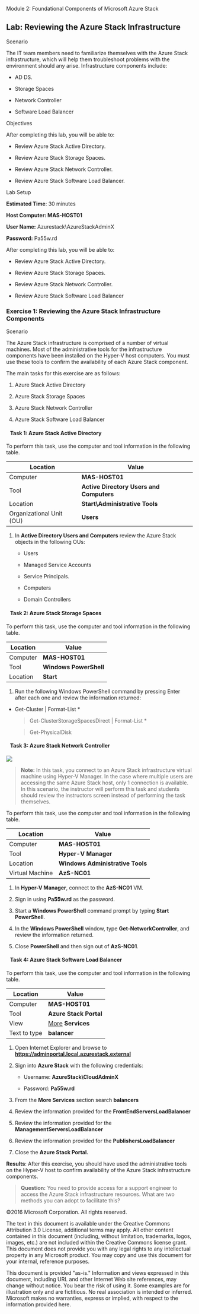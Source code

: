 Module 2: Foundational Components of Microsoft Azure Stack

Lab: Reviewing the Azure Stack Infrastructure
---------------------------------------------

Scenario

The IT team members need to familiarize themselves with the Azure Stack
infrastructure, which will help them troubleshoot problems with the environment
should any arise. Infrastructure components include:

-   AD DS.

-   Storage Spaces

-   Network Controller

-   Software Load Balancer

Objectives

After completing this lab, you will be able to:

-   Review Azure Stack Active Directory.

-   Review Azure Stack Storage Spaces.

-   Review Azure Stack Network Controller.

-   Review Azure Stack Software Load Balancer.

Lab Setup

**Estimated Time**: 30 minutes

**Host Computer: MAS-HOST01**

**User Name:** Azurestack\\AzureStackAdminX

**Password:** Pa55w.rd

After completing this lab, you will be able to:

-   Review Azure Stack Active Directory.

-   Review Azure Stack Storage Spaces.

-   Review Azure Stack Network Controller.

-   Review Azure Stack Software Load Balancer

### Exercise 1: Reviewing the Azure Stack Infrastructure Components

Scenario

The Azure Stack infrastructure is comprised of a number of virtual machines.
Most of the administrative tools for the infrastructure components have been
installed on the Hyper-V host computers. You must use these tools to confirm the
availability of each Azure Stack component.

The main tasks for this exercise are as follows:

1.  Azure Stack Active Directory

2.  Azure Stack Storage Spaces

3.  Azure Stack Network Controller

4.  Azure Stack Software Load Balancer

####   Task 1: Azure Stack Active Directory

To perform this task, use the computer and tool information in the following
table.

| Location                 | Value                                    |
|--------------------------|------------------------------------------|
| Computer                 | **MAS-HOST01**                           |
| Tool                     | **Active Directory Users and Computers** |
| Location                 | **Start\\Administrative Tools**          |
| Organizational Unit (OU) | **Users**                                |

1.  In **Active Directory Users and Computers** review the Azure Stack objects
    in the following OUs:

    -   Users

    -   Managed Service Accounts

    -   Service Principals.

    -   Computers

    -   Domain Controllers

####   Task 2: Azure Stack Storage Spaces

To perform this task, use the computer and tool information in the following
table.

| Location | Value                  |
|----------|------------------------|
| Computer | **MAS-HOST01**         |
| Tool     | **Windows PowerShell** |
| Location | **Start**              |

1.  Run the following Windows PowerShell command by pressing Enter after each
    one and review the information returned:

-   Get-Cluster \| Format-List \*

    >   Get-ClusterStorageSpacesDirect \| Format-List \*

    >   Get-PhysicalDisk

####   Task 3: Azure Stack Network Controller

![](media/e00b1dc6a9a7da4cfda0bff1ec0c3de8.png)

>   **Note:** In this task, you connect to an Azure Stack infrastructure virtual
>   machine using Hyper-V Manager. In the case where multiple users are
>   accessing the same Azure Stack host, only 1 connection is available. In this
>   scenario, the instructor will perform this task and students should review
>   the instructors screen instead of performing the task themselves.

To perform this task, use the computer and tool information in the following
table.

| Location        | Value                            |
|-----------------|----------------------------------|
| Computer        | **MAS-HOST01**                   |
| Tool            | **Hyper-V Manager**              |
| Location        | **Windows Administrative Tools** |
| Virtual Machine | **AzS-NC01**                     |

1.  In **Hyper-V Manager**, connect to the **AzS-NC01** VM.

2.  Sign in using **Pa55w.rd** as the password.

3.  Start a **Windows PowerShell** command prompt by typing **Start
    PowerShell**.

4.  In the **Windows PowerShell** window, type **Get-NetworkController**, and
    review the information returned.

5.  Close **PowerShell** and then sign out of **AzS-NC01**.

####   Task 4: Azure Stack Software Load Balancer

To perform this task, use the computer and tool information in the following
table.

| Location     | Value                                                                        |
|--------------|------------------------------------------------------------------------------|
| Computer     | **MAS-HOST01**                                                               |
| Tool         | **Azure Stack Portal**                                                       |
| View         | [More](file:///\CONTOSO-DC1\Media\System%20Center%202012%20SP1) **Services** |
| Text to type | **balancer**                                                                 |

1.  Open Internet Explorer and browse to
    **https://adminportal.local.azurestack.external**

2.  Sign into **Azure Stack** with the following credentials:

    -   Username: **AzureStack\\CloudAdminX**

    -   Password: **Pa55w.rd**

3.  From the **More Services** section search **balancers**

4.  Review the information provided for the **FrontEndServersLoadBalancer**

5.  Review the information provided for the **ManagementServersLoadBalancer**

6.  Review the information provided for the **PublishersLoadBalancer**

7.  Close the **Azure Stack Portal.**

**Results**: After this exercise, you should have used the administrative tools
on the Hyper-V host to confirm availability of the Azure Stack infrastructure
components.

>   **Question:** You need to provide access for a support engineer to access
>   the Azure Stack infrastructure resources. What are two methods you can adopt
>   to facilitate this?

©2016 Microsoft Corporation. All rights reserved.

The text in this document is available under the Creative Commons Attribution
3.0 License, additional terms may apply. All other content contained in this
document (including, without limitation, trademarks, logos, images, etc.) are
not included within the Creative Commons license grant. This document does not
provide you with any legal rights to any intellectual property in any Microsoft
product. You may copy and use this document for your internal, reference
purposes.

This document is provided "as-is." Information and views expressed in this
document, including URL and other Internet Web site references, may change
without notice. You bear the risk of using it. Some examples are for
illustration only and are fictitious. No real association is intended or
inferred. Microsoft makes no warranties, express or implied, with respect to the
information provided here.

